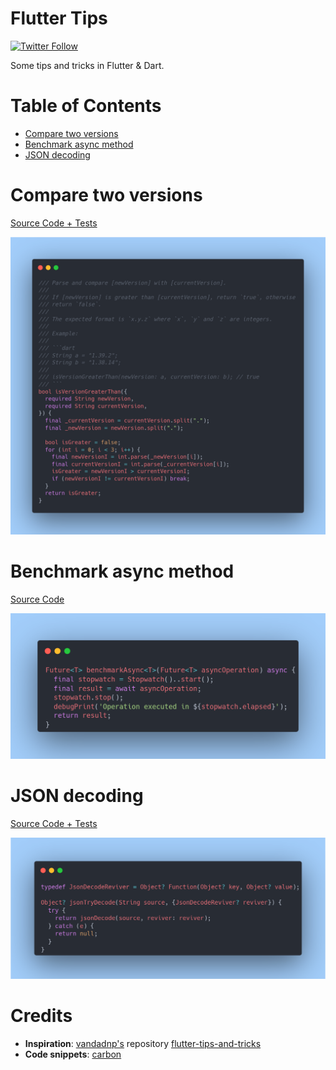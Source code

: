 # Flutter Tips

[![Twitter Follow](https://img.shields.io/twitter/follow/TesteurManiak?style=social)](https://twitter.com/TesteurManiak)

Some tips and tricks in Flutter & Dart.

# Table of Contents

* [Compare two versions](#compare-two-versions)
* [Benchmark async method](#benchmark-async-method)
* [JSON decoding](#json-decoding)

# Compare two versions

[Source Code + Tests](source/is_version_greater_than.dart)

![](images/is_version_greater_than.png)

# Benchmark async method

[Source Code](source/benchmark_async.dart)

![](images/benchmark_async.png)

# JSON decoding

[Source Code + Tests](source/json_try_decode.dart)

![](images/json_try_decode.png)

# Credits

* **Inspiration**: [vandadnp's](https://github.com/vandadnp) repository [flutter-tips-and-tricks](https://github.com/vandadnp/flutter-tips-and-tricks)
* **Code snippets**: [carbon](https://carbon.now.sh/)
